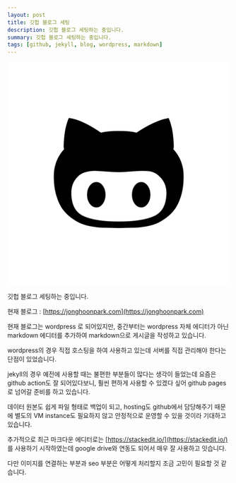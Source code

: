 ```yaml
---
layout: post
title: 깃헙 블로그 세팅
description: 깃헙 블로그 세팅하는 중입니다.
summary: 깃헙 블로그 세팅하는 중입니다.
tags: [github, jekyll, blog, wordpress, markdown]
---
```


![github logo](/assets/images/2023-09-15-깃헙-블로그-세팅/github.png)

깃헙 블로그 세팅하는 중입니다.

현재 블로그 : [https://jonghoonpark.com](https://jonghoonpark.com)

현재 블로그는 wordpress 로 되어있지만,
중간부터는 wordpress 자체 에디터가 아닌 markdown 에디터를 추가하여 markdown으로 게시글을 작성하고 있습니다.

wordpress의 경우 직접 호스팅을 하여 사용하고 있는데 서버를 직접 관리해야 한다는 단점이 있었습니다.

jekyll의 경우 예전에 사용할 때는 불편한 부분들이 많다는 생각이 들었는데
요즘은 github action도 잘 되어있다보니, 훨씬 편하게 사용할 수 있겠다 싶어 github pages 로 넘어갈 준비를 하고 있습니다.

데이터 원본도 쉽게 파일 형태로 백업이 되고, hosting도 github에서 담당해주기 때문에 별도의 VM instance도 필요하지 않고 안정적으로 운영할 수 있을 것이라 기대하고 있습니다.

추가적으로 최근 마크다운 에디터로는 [https://stackedit.io/](https://stackedit.io/) 를 사용하기 시작하였는데 google drive와 연동도 되어서 매우 잘 사용하고 잇습니다.

다만 이미지를 연결하는 부분과 seo 부분은 어떻게 처리할지 조금 고민이 필요할 것 같습니다.
